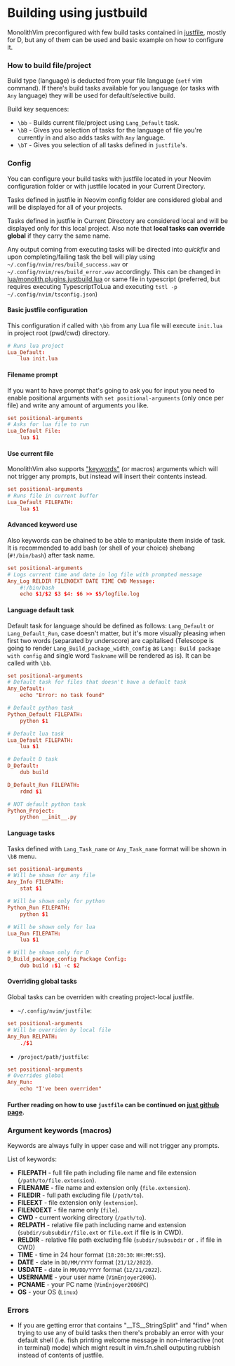 # Building using justbuild

MonolithVim preconfigured with few build tasks contained in [justfile](justfile), mostly for D, but any of them can be used and basic example on how to configure it.

### How to build file/project
Build type (language) is deducted from your file language (`setf` vim command). If there's build tasks available for you language (or tasks with `Any` language) they will be used for default/selective build.

Build key sequences:
- `\bb` - Builds current file/project using `Lang_Default` task.
- `\bB` - Gives you selection of tasks for the language of file you're currently in and also adds tasks with `Any` language.
- `\bT` - Gives you selection of all tasks defined in `justfile`'s.

### Config
You can configure your build tasks with justfile located in your Neovim configuration folder or with justfile located in your Current Directory.

Tasks defined in justfile in Neovim config folder are considered global and will be displayed for all of your projects.

Tasks defined in justfile in Current Directory are considered local and will be displayed only for this local project. Also note that **local tasks can override global** if they carry the same name.

Any output coming from executing tasks will be directed into *quickfix* and upon completing/failing task the bell will play using `~/.config/nvim/res/build_success.wav` or `~/.config/nvim/res/build_error.wav` accordingly. This can be changed in [lua/monolith.plugins.justbuild.lua](lua/monolith.plugins.justbuild.lua) or same file in typescript (preferred, but requires executing TypescriptToLua and executing `tstl -p ~/.config/nvim/tsconfig.json`)

#### Basic justfile configuration
This configuration if called with `\bb` from any Lua file will execute `init.lua` in project root (pwd/cwd) directory.
```conf
# Runs lua project
Lua_Default:
    lua init.lua
```

#### Filename prompt
If you want to have prompt that's going to ask you for input you need to enable positional arguments with `set positional-arguments` (only once per file) and write any amount of arguments you like.
```conf
set positional-arguments
# Asks for lua file to run
Lua_Default File:
    lua $1
```

#### Use current file
MonolithVim also supports ["keywords"](#argument-keywords-macros) (or macros) arguments which will not trigger any prompts, but instead will insert their contents instead.

```conf
set positional-arguments
# Runs file in current buffer
Lua_Default FILEPATH:
    lua $1
```

#### Advanced keyword use
Also keywords can be chained to be able to manipulate them inside of task. It is recommended to add bash (or shell of your choice) shebang (`#!/bin/bash`) after task name.
```conf
set positional-arguments
# Logs current time and date in log file with prompted message
Any_Log RELDIR FILENOEXT DATE TIME CWD Message:
    #!/bin/bash
    echo $1/$2 $3 $4: $6 >> $5/logfile.log
```

#### Language default task
Default task for language should be defined as follows: `Lang_Default` or `Lang_Default_Run`, case doesn't matter, but it's more visually pleasing when first two words (separated by underscore) are capitalised (Telescope is going to render `Lang_Build_package_width_config` as `Lang: Build package with config` and single word `Taskname` will be rendered as is). It can be called with `\bb`.
```conf
set positional-arguments
# Default task for files that doesn't have a default task
Any_Default:
    echo "Error: no task found"

# Default python task
Python_Default FILEPATH:
    python $1

# Default lua task
Lua_Default FILEPATH:
    lua $1

# Default D task
D_Default:
    dub build

D_Default_Run FILEPATH:
    rdmd $1

# NOT default python task
Python_Project:
    python __init__.py
```

#### Language tasks
Tasks defined with `Lang_Task_name` or `Any_Task_name` format will be shown in `\bB` menu.
```conf
set positional-arguments
# Will be shown for any file
Any_Info FILEPATH:
    stat $1

# Will be shown only for python
Python_Run FILEPATH:
    python $1

# Will be shown only for lua
Lua_Run FILEPATH:
    lua $1

# Will be shown only for D
D_Build_package_config Package Config:
    dub build :$1 -c $2
```

#### Overriding global tasks
Global tasks can be overriden with creating project-local justfile.

- `~/.config/nvim/justfile`:
```conf
set positional-arguments
# Will be overriden by local file
Any_Run RELPATH:
    ./$1
```
- `/project/path/justfile`:
```conf
set positional-arguments
# Overrides global
Any_Run:
    echo "I've been overriden"
```

#### Further reading on how to use `justfile` can be continued on [just github page](https://github.com/casey/just).

### Argument keywords (macros)
Keywords are always fully in upper case and will not trigger any prompts.

List of keywords:
- **FILEPATH** - full file path including file name and file extension (`/path/to/file.extension`).
- **FILENAME** - file name and extension only (`file.extension`).
- **FILEDIR** - full path excluding file (`/path/to`).
- **FILEEXT** - file extension only (`extension`).
- **FILENOEXT** - file name only (`file`).
- **CWD** - current working directory (`/path/to`).
- **RELPATH** - relative file path including name and extension (`subdir/subsubdir/file.ext` or `file.ext` if file is in CWD).
- **RELDIR** - relative file path excluding file (`subdir/subsubdir` or `.` if file in CWD)
- **TIME** - time in 24 hour format (`18:20:30`: `HH:MM:SS`).
- **DATE** - date in `DD/MM/YYYY` format (`21/12/2022`).
- **USDATE** - date in `MM/DD/YYYY` format (`12/21/2022`).
- **USERNAME** - your user name (`VimEnjoyer2006`).
- **PCNAME** - your PC name (`VimEnjoyer2006PC`)
- **OS** - your OS (`Linux`)

### Errors
- If you are getting error that contains "__TS__StringSplit" and "find" when trying to use any of build tasks then there's probably an error with your default shell (i.e. fish printing welcome message in non-interactive (not in terminal) mode) which might result in vim.fn.shell outputing rubbish instead of contents of justfile.

